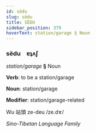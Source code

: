 ```yaml
---
id: sëdu
slug: sëdu
title: SËDU
sidebar_position: 379
hoverText: station/garage § Noun
---
```


### sëdu&emsp;<span kind="abugida">ɐʇʌʃ</span>

*station/garage* **§** Noun

**Verb**: to be a station/garage

**Noun**: station/garage

**Modifier**: station/garage-related

Wu 站頭 ze-deu /ze.dɤ/

*Sino-Tibetan Language Family*